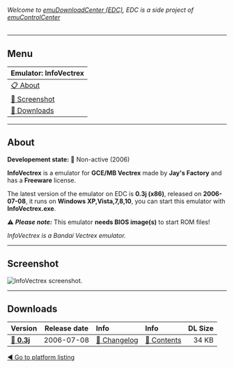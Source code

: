 ###### Welcome to [emuDownloadCenter (EDC)](https://github.com/PhoenixInteractiveNL/emuDownloadCenter/wiki/), EDC is a side project of [emuControlCenter](https://github.com/PhoenixInteractiveNL/emuControlCenter/wiki/)
***
## Menu
| **Emulator: InfoVectrex** |
|:---------|
| [:clipboard: About](#about) |
| [:sunrise: Screenshot](#screenshot) |
| [:floppy_disk: Downloads](#downloads) |
***
## About
**Developement state:** :red_circle: Non-active (2006)

**InfoVectrex** is a emulator for **GCE/MB Vectrex** made by **Jay's Factory** and has a **Freeware** license.

The latest version of the emulator on EDC is **0.3j (x86)**, released on **2006-07-08**, it runs on **Windows XP,Vista,7,8,10**, you can start this emulator with **InfoVectrex.exe**.

:warning: _**Please note:**_ This emulator **needs BIOS image(s)** to start ROM files!

_InfoVectrex is a Bandai Vectrex emulator._
***
## Screenshot
![](https://raw.githubusercontent.com/PhoenixInteractiveNL/emuDownloadCenter/master/hooks/infovectrex/emulator_screenshot_01.jpg "InfoVectrex screenshot.")
***
## Downloads
| Version  | Release date  | Info       | Info       | DL Size    |
|:---------|:-------------:|:-----------|:-----------|-----------:|
| [:floppy_disk: **0.3j**](https://github.com/PhoenixInteractiveNL/edc-repo0007/raw/master/infovectrex/0.3j.7z) | 2006-07-08 | [:page_facing_up: Changelog](https://github.com/PhoenixInteractiveNL/edc-repo0007/blob/master/infovectrex/0.3j_changelog.txt) | [:mag_right: Contents](https://github.com/PhoenixInteractiveNL/edc-repo0007/blob/master/infovectrex/0.3j_contents.txt) | 34 KB |

[:arrow_backward: Go to platform listing](https://github.com/PhoenixInteractiveNL/emuDownloadCenter/wiki/EDC-Platform-List)
